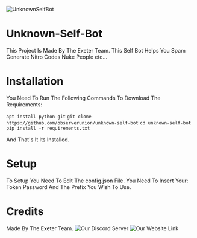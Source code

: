 ![UnknownSelfBot](https://github.com/[observerunion]/[unknown-self-bot]/blob/[main]/Screenshot_20210614-225827.png?raw=true)
# Unknown-Self-Bot
This Project Is Made By The Exeter Team.
This Self Bot Helps You Spam Generate Nitro Codes
Nuke People etc...
# Installation
You Need To Run The Following 
Commands To Download The Requirements:

```apt install python git```
```git clone https://github.com/observerunion/unknown-self-bot```
```cd unknown-self-bot```
```pip install -r requirements.txt```

And That's It Its Installed.
# Setup
To Setup You Need To Edit The config.json File.
You Need To Insert Your: Token Password And The Prefix You Wish To Use.
# Credits
Made By The Exeter Team.
![Our Discord Server](https://discord.gg/accounts)
![Our Website Link](http://accountsnake.tk)
